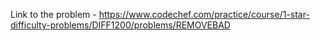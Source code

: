 Link to the problem - https://www.codechef.com/practice/course/1-star-difficulty-problems/DIFF1200/problems/REMOVEBAD
